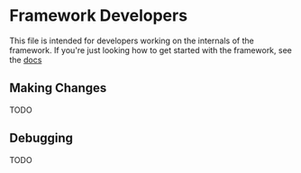 # Framework Developers

This file is intended for developers working on the internals of the framework. If you're just looking how to get started with the framework, see the [docs](./docs)

## Making Changes

TODO

## Debugging

TODO